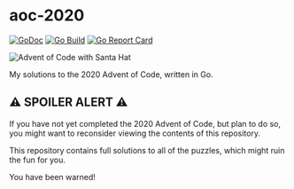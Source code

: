 # aoc-2020

[![GoDoc](https://godoc.org/github.com/BenJetson/aoc-2020?status.svg)](https://godoc.org/github.com/BenJetson/aoc-2020)
[![Go Build](https://github.com/BenJetson/aoc-2020/workflows/Go%20Build/badge.svg)](https://github.com/BenJetson/aoc-2020/actions?query=workflow%3A%22Go+Build%22)
[![Go Report Card](https://goreportcard.com/badge/github.com/BenJetson/aoc-2020)](https://goreportcard.com/report/github.com/BenJetson/aoc-2020)

![Advent of Code with Santa Hat](https://user-images.githubusercontent.com/10427974/100974572-7db6a900-350a-11eb-9c80-18635d97861f.png)

My solutions to the 2020 Advent of Code, written in Go.

## ⚠️ SPOILER ALERT ⚠️

If you have not yet completed the 2020 Advent of Code, but plan to do so, you
might want to reconsider viewing the contents of this repository.

This repository contains full solutions to all of the puzzles, which might ruin
the fun for you.

You have been warned!
